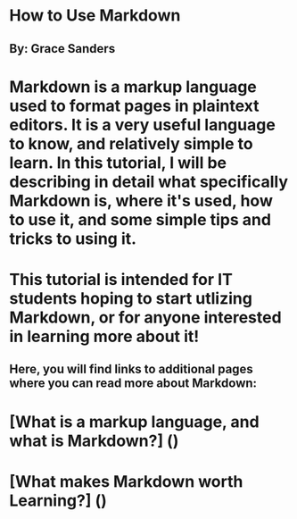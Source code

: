 # How to Use Markdown 
## By: Grace Sanders
# Markdown is a markup language used to format pages in plaintext editors. It is a very useful language to know, and relatively simple to learn. In this tutorial, I will be describing in detail what specifically Markdown is, where it's used, how to use it, and some simple tips and tricks to using it. 
# This tutorial is intended for IT students hoping to start utlizing Markdown, or for anyone interested in learning more about it!
## Here, you will find links to additional pages where you can read more about Markdown:
# [What is a markup language, and what is Markdown?] ()
# [What makes Markdown worth Learning?] ()

